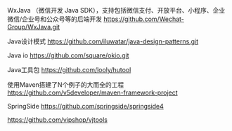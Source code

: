 WxJava （微信开发 Java SDK），支持包括微信支付、开放平台、小程序、企业微信/企业号和公众号等的后端开发 https://github.com/Wechat-Group/WxJava.git



Java设计模式 https://github.com/iluwatar/java-design-patterns.git



Java io  https://github.com/square/okio.git

Java工具包  https://github.com/looly/hutool



使用Maven搭建了N个例子的大而全的工程  https://github.com/v5developer/maven-framework-project

SpringSide  https://github.com/springside/springside4



https://github.com/vipshop/vjtools



